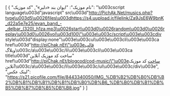 [
  {
    "نام موزیک": "ایوان‌ بند «دلبر»",
    "کد موزیک": "\u003cscript language\u003d\"javascript\" src\u003d\"http://PichAk.Net/musics.php?type\u003d5\u0026files\u003dhttps://s4.uupload.ir/filelink/Za9JsE6W9bnK_d22a5e7e25/evan_band_-_delbar_(320)_h1za.mp3\u0026start\u003d0\u0026random\u003d0\u0026replay\u003d0\u0026vol\u003d100\"\u003e\u003c/script\u003e\u003cdiv style\u003d\"display:none\"\u003e\u003cul\u003e\u003cli\u003e\u003ca href\u003d\"http://piChak.nEt\"\u003eقالب وبلاگ\u003c/a\u003e\u003c/li\u003e\u003cli\u003e\u003ca title\u003d\"ساخت کد موزیک آنلاین\" href\u003d\"http://piChak.nEt/blogcod/cod-music/\"\u003eساخت کد موزیک آنلاین\u003c/a\u003e\u003c/li\u003e\u003c/ul\u003e\u003c/div\u003e",
    "لینک عکس": "https://s21.picofile.com/file/8443340050/IMG_%DB%B2%DB%B0%DB%B2%DB%B1%DB%B1%DB%B1%DB%B0%DB%B6_%DB%B0%DB%B1%DB%B5%DB%B7%DB%B5%DB%B8.jpg"
  }
]
